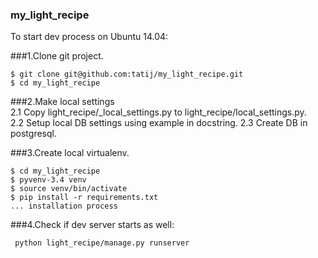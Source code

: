 ### my_light_recipe
To start dev process on Ubuntu 14.04:  

###1.Clone git project.
```
$ git clone git@github.com:tatij/my_light_recipe.git
$ cd my_light_recipe
```

###2.Make local settings  
2.1 Copy light_recipe/_local_settings.py to light_recipe/local_settings.py.  
2.2 Setup local DB settings using example in docstring.
2.3 Create DB in postgresql.  

###3.Create local virtualenv.  
```
$ cd my_light_recipe
$ pyvenv-3.4 venv
$ source venv/bin/activate
$ pip install -r requirements.txt
... installation process

```

###4.Check if dev server starts as well:  
```
 python light_recipe/manage.py runserver
```

